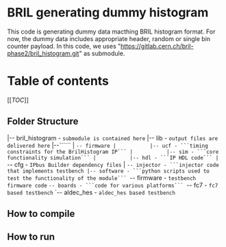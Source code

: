 # BRIL generating dummy histogram

This code is generating dummy data macthing BRIL histogram format. For now, the dummy data includes appropriate header, random or single bin counter payload. In this code, we uses "https://gitlab.cern.ch/bril-phase2/bril_histogram.git" as submodule.

# Table of contents
[[_TOC_]]

## Folder Structure
|-- bril_histogram - ```submodule is contained here```
|-- lib - ```output files are delivered here```
|--``````
|       `-- firmware
|           |-- ucf - ```timing constraints for the BrilHistogram IP```
|           |-- sim - ```core functionality simulation```
|           |-- hdl - ```IP HDL code```
|           `-- cfg - ```IPbus Builder dependency files```
|   `-- injector - ```injector code that implements testbench
	|-- software - ```python scripts used to test the functionality of the module```
        `-- firmware - ```testbench firmware code```
`-- boards - ```code for various platforms```
    `-- fc7 - ```fc7 based testbench```
    `-- aldec_hes - ```aldec_hes based testbench```        


## How to compile


## How to run

